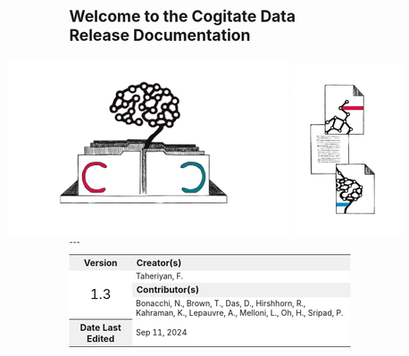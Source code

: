 # Welcome to the Cogitate Data Release Documentation</p>

<div style="display:flex; justify-content: center; align-items: center;">
    <img src="https://github.com/Cogitate-consortium/cogitate-data/raw/main/assets/documentation/graphics/COGITATE_data_release_icon.png" width="550" style="margin-right: 2px"/>
    <img src="https://github.com/Cogitate-consortium/cogitate-data/raw/main/assets/documentation/graphics/COGITATE_documentation_icon.png" width="200" style="margin-right: 20px"/>
</div>
---

<table>
  <tr>
    <th style="text-align: center; background-color: #f0f0f0; font-size: 16px; vertical-align: middle;">Version</th>
    <th style="text-align: left; background-color: #f0f0f0; font-size: 16px; vertical-align: middle;">Creator(s)</th>
  </tr>
  <tr>
    <!-- Centering "1.3" both horizontally and vertically -->
    <td rowspan="3" style="text-align: center; vertical-align: middle; background-color: white; font-size: 18px;"><font size="5">1.3</font></td>
    <td style="text-align: left; background-color: white;">Taheriyan, F.</td>
  </tr>
  <tr>
    <td style="text-align: left; background-color: #f0f0f0; font-size: 16px; vertical-align: middle;"><b>Contributor(s)</b></td>
  </tr>
  <tr>
    <!-- Wrapping contributor names, setting max width -->
    <td style="text-align: left; background-color: white; max-width: 600px; word-wrap: break-word; overflow-wrap: break-word; white-space: normal;">
      Bonacchi, N., Brown, T., Das, D., Hirshhorn, R., Kahraman, K., Lepauvre, A., Melloni, L., Oh, H., Sripad, P.
    </td>
  </tr>
  <tr>
    <th style="text-align: center; background-color: #f0f0f0; font-size: 16px; vertical-align: middle;">Date Last Edited</th>
    <td style="text-align: left; background-color: white;">Sep 11, 2024</td>
  </tr>
</table>
